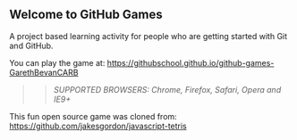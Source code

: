## Welcome to GitHub Games

A project based learning activity for people who are getting started with Git and GitHub.

You can play the game at: https://githubschool.github.io/github-games-GarethBevanCARB

>> _*SUPPORTED BROWSERS*: Chrome, Firefox, Safari, Opera and IE9+_

This fun open source game was cloned from: https://github.com/jakesgordon/javascript-tetris
